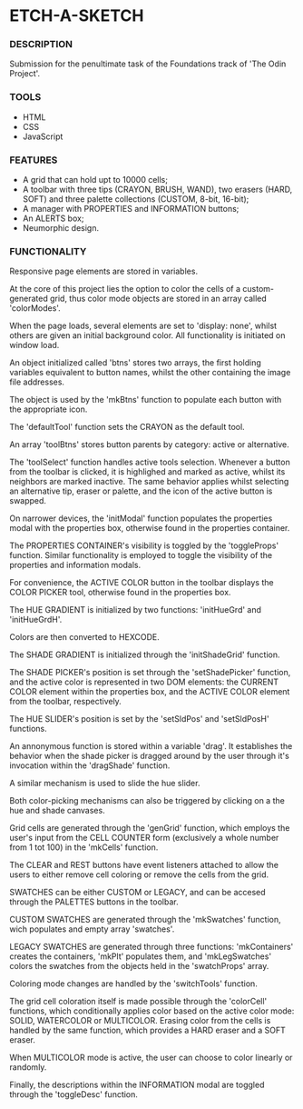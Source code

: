 # **ETCH-A-SKETCH**

### **DESCRIPTION**

Submission for the penultimate task of the Foundations track of 'The Odin Project'.

### **TOOLS**
* HTML
* CSS
* JavaScript

### **FEATURES**
* A grid that can hold upt to 10000 cells;
* A toolbar with three tips (CRAYON, BRUSH, WAND), two erasers (HARD, SOFT) and three palette collections (CUSTOM, 8-bit, 16-bit);
* A manager with PROPERTIES and INFORMATION buttons;
* An ALERTS box;
* Neumorphic design.

### **FUNCTIONALITY**

Responsive page elements are stored in variables.

At the core of this project lies the option to color the cells of a custom-generated grid, thus color mode objects are stored in an array called 'colorModes'.

When the page loads, several elements are set to 'display: none', whilst others are given an initial background color. All functionality is initiated on window load.

An object initialized called 'btns' stores two arrays, the first holding variables equivalent to button names, whilst the other containing the image file addresses.

The object is used by the 'mkBtns' function to populate each button with the appropriate icon.

The 'defaultTool' function sets the CRAYON as the default tool.

An array 'toolBtns' stores button parents by category: active or alternative.

The 'toolSelect' function handles active tools selection. Whenever a button from the toolbar is clicked, it is highlighed and marked as active, whilst its neighbors are marked inactive. The same behavior applies whilst selecting an alternative tip, eraser or palette, and the icon of the active button is swapped.

On narrower devices, the 'initModal' function populates the properties modal with the properties box, otherwise found in the properties container.

The PROPERTIES CONTAINER's visibility is toggled by the 'toggleProps' function. Similar functionality is employed to toggle the visibility of the properties and information modals.

For convenience, the ACTIVE COLOR button in the toolbar displays the COLOR PICKER tool, otherwise found in the properties box.

The HUE GRADIENT is initialized by two functions: 'initHueGrd' and 'initHueGrdH'.

Colors are then converted to HEXCODE.

The SHADE GRADIENT is initialized through the 'initShadeGrid' function.

The SHADE PICKER's position is set through the 'setShadePicker' function, and the active color is represented in two DOM elements: the CURRENT COLOR element within the properties box, and the ACTIVE COLOR element from the toolbar, respectively.

The HUE SLIDER's position is set by the 'setSldPos' and 'setSldPosH' functions.

An annonymous function is stored within a variable 'drag'. It establishes the behavior when the shade picker is dragged around by the user through it's invocation within the 'dragShade' function.

A similar mechanism is used to slide the hue slider.

Both color-picking mechanisms can also be triggered by clicking on a the hue and shade canvases.

Grid cells are generated through the 'genGrid' function, which employs the user's input from the CELL COUNTER form (exclusively a whole number from 1 tot 100) in the 'mkCells' function.

The CLEAR and REST buttons have event listeners attached to allow the users to either remove cell coloring or remove the cells from the grid.

SWATCHES can be either CUSTOM or LEGACY, and can be accesed through the PALETTES buttons in the toolbar.

CUSTOM SWATCHES are generated through the 'mkSwatches' function, wich populates and empty array 'swatches'.

LEGACY SWATCHES are generated through three functions: 'mkContainers' creates the containers, 'mkPlt' populates them, and 'mkLegSwatches' colors the swatches from the objects held in the 'swatchProps' array.

Coloring mode changes are handled by the 'switchTools' function.

The grid cell coloration itself is made possible through the 'colorCell' functions, which conditionally applies color based on the active color mode: SOLID, WATERCOLOR or MULTICOLOR. Erasing color from the cells is handled by the same function, which provides a HARD eraser and a SOFT eraser.

When MULTICOLOR mode is active, the user can choose to color linearly or randomly.

Finally, the descriptions within the INFORMATION modal are toggled through the 'toggleDesc' function.

